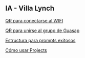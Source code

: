 ## IA - Villa Lynch

[QR para conectarse al WIFI](https://xtnpaez.github.io/iavillalynch/chat/wifi)

[QR para unirse al grupo de Guasap](https://xtnpaez.github.io/iavillalynch/chat/gwa)

[Estructura para prompts exitosos](https://xtnpaez.github.io/iavillalynch/chat/estructura_de_prompts)

[Cómo usar Projects](https://xtnpaez.github.io/iavillalynch/chat/como_usar_projects)